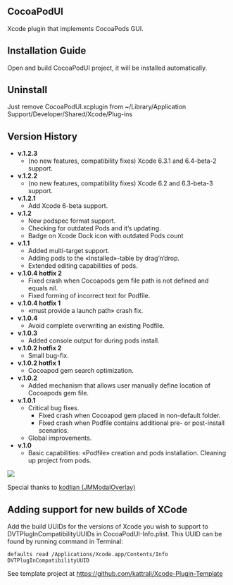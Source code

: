 CocoaPodUI
----------

Xcode plugin that implements CocoaPods GUI.

Installation Guide
------------------

Open and build CocoaPodUI project, it will be installed automatically.

Uninstall
---------
Just remove CocoaPodUI.xcplugin from ~/Library/Application Support/Developer/Shared/Xcode/Plug-ins

Version History
---------------

- **v.1.2.3**
    * (no new features, compatibility fixes) Xcode 6.3.1 and 6.4-beta-2 support.
- **v.1.2.2**
    * (no new features, compatibility fixes) Xcode 6.2 and 6.3-beta-3 support.
- **v.1.2.1**
    * Add Xcode 6-beta support.
- **v.1.2**
    * New podspec format support.
    * Checking for outdated Pods and it’s updating.
    * Badge on Xcode Dock icon with outdated Pods count
- **v.1.1**
    * Added multi-target support.
    * Adding pods to the «Installed»-table by drag’n’drop.
    * Extended editing capabilities of pods.
- **v.1.0.4 hotfix 2**
    * Fixed crash when Cocoapods gem file path is not defined and equals nil.
    * Fixed forming of incorrect text for Podfile.
- **v.1.0.4 hotfix 1**
    * «must provide a launch path» crash fix.
- **v.1.0.4**
    * Avoid complete overwriting an existing Podfile.
- **v.1.0.3**
    * Added console output for during pods install.
- **v.1.0.2 hotfix 2**
    * Small bug-fix.
- **v.1.0.2 hotfix 1**
    * Cocoapod gem search optimization.
- **v.1.0.2**
    * Added mechanism that allows user manually define location of Cocoapods
gem file.
- **v.1.0.1**
    * Critical bug fixes.
        * Fixed crash when Cocoapod gem placed in non-default folder.
        * Fixed crash when Podfile contains additional pre- or post-install
scenarios.
    * Global improvements.
- **v.1.0**
    * Basic capabilities: «Podfile» creation and pods installation. Cleaning up project from pods.

<img src="http://i1199.photobucket.com/albums/aa470/Akki-87/readme.png">

Special thanks to [kodlian (JMModalOverlay)](https://github.com/kodlian/JMModalOverlay)

Adding support for new builds of XCode
--------------------------------------

Add the build UUIDs for the versions of Xcode you wish to support to DVTPlugInCompatibilityUUIDs in CocoaPodUI-Info.plist. This UUID can be found by running command in Terminal:

    defaults read /Applications/Xcode.app/Contents/Info DVTPlugInCompatibilityUUID


See template project at https://github.com/kattrali/Xcode-Plugin-Template


